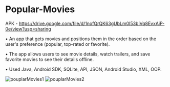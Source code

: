 # Popular-Movies
APK - https://drive.google.com/file/d/1nofQrQK63gUbLm0I53blVq8EvxAiP-0e/view?usp=sharing </br>

•	An app that gets movies and positions them in the order based on the user's preference (popular, top-rated or favorite).

•	The app allows users to see movie details, watch trailers, and save favorite movies to see their details offline.

•	Used Java, Android SDK, SQLite, API, JSON, Android Studio, XML, OOP.

 ![pouplarMovies1](https://media.giphy.com/media/3b7yzKQINQP0bkpQ1p/giphy.gif) 
 ![pouplarMovies2](https://media.giphy.com/media/kFkLJUDpfc6eNRQUIM/giphy.gif) 
